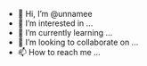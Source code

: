 - 👋 Hi, I’m @unnamee
- 👀 I’m interested in ...
- 🌱 I’m currently learning ...
- 💞️ I’m looking to collaborate on ...
- 📫 How to reach me ...

<!---
unnamee/unnamee is a ✨ special ✨ repository because its `README.md` (this file) appears on your GitHub profile.
You can click the Preview link to take a look at your changes.
--->
